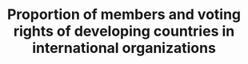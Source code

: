 ---
comments_and_limitations: Under review.
data_non_statistical: true
goal_meta_link: http://unstats.un.org/sdgs/files/metadata-compilation/Metadata-Goal-10.pdf
graph: null
graph_title: Proportion of members and voting rights of developing countries in international
  organizations
graph_type: null
has_metadata: true
indicator: 10.6.1
indicator_definition: The indicator is computed as the number of voting rights allocated
  to developing countries, divided by the total number of voting rights in international
  organizations, multiplied by 100.
indicator_name: Proportion of members and voting rights of developing countries in
  international organizations
indicator_sort_order: 10-06-01
indicator_variable: null
layout: indicator
permalink: /10-6-1/
published: true
rationale_interpretation: The UN is based on a principle of sovereign equality of
  all its Member States (Article 2, UN Charter). Voting rights in international organizations,
  particularly those under the auspices of the UN system, should respect this principle.
  This indicator aims to measure the degree to which States enjoy equal representation
  in international organizations.
reporting_status: notstarted
sdg_goal: 10
source_active_1: true
source_notes_1: null
source_title_1: null
target: Ensure enhanced representation and voice for developing countries in decision-making
  in global international economic and financial institutions in order to deliver
  more effective, credible, accountable and legitimate institutions.
target_id: '10.6'
title: Proportion of members and voting rights of developing countries in international
  organizations
un_custodial_agency: DESA/FFDO
un_designated_tier: '1'
variable_description: null
variable_notes: null
---